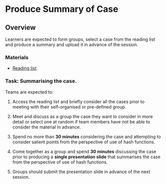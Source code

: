 # Produce Summary of Case

## Overview
Learners are expected to form groups, select a case from the reading list and produce a summary and upload it in advance of the session.

### Materials
* [Reading list](readingList.html).

### Task: Summarising the case.
Teams are expected to:

1. Access the reading list and briefly consider all the cases prior to meeting with their self-organised or pre-defined group.

2. Meet and discuss as a group the case they want to consider in more detail or select one at random if team members have not be able to consider the material in advance.

3. Spend no more than **30 minutes** considering the case and attempting to consider salient points from the perspective of use of hash functions.

4. Come together as a group and spend **30 minutes** discussing the case prior to producing a **single presentation slide** that summarises the case from the perspective of use of hash functions.

5. Groups should submit the presentation slide in advance of the next session.
